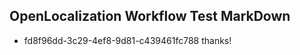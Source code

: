## OpenLocalization Workflow Test MarkDown
* fd8f96dd-3c29-4ef8-9d81-c439461fc788 thanks!

<!--HONumber=Jul16_HO2-->


